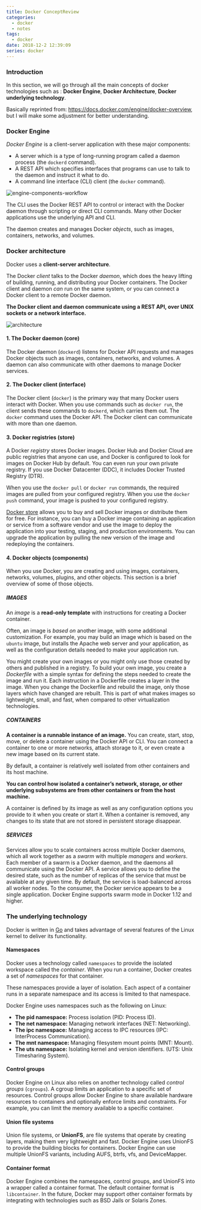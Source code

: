 ```yaml
---
title: Docker ConceptReview
categories:
  - docker
  - notes
tags:
  - docker
date: 2018-12-2 12:39:09
series: docker
---
```




### Introduction

In this section, we will go through all the main concepts of docker technologies such as : **Docker Engine**, **Docker Architecture**, **Docker underlying technology**.

Basically reprinted from: https://docs.docker.com/engine/docker-overview, but I will make some adjustment for better understanding.

### Docker Engine

*Docker Engine* is a client-server application with these major components:

- A server which is a type of long-running program called a daemon process (the `dockerd` command).
- A REST API which specifies interfaces that programs can use to talk to the daemon and instruct it what to do.
- A command line interface (CLI) client (the `docker` command).

![engine-components-workflow](https://docs.docker.com/engine/images/engine-components-flow.png)

The CLI uses the Docker REST API to control or interact with the Docker daemon through scripting or direct CLI commands. Many other Docker applications use the underlying API and CLI.

The daemon creates and manages Docker *objects*, such as images, containers, networks, and volumes.

### Docker architecture

Docker uses a **client-server architecture**. 

The Docker *client* talks to the Docker *daemon*, which does the heavy lifting of building, running, and distributing your Docker containers. The Docker client and daemon *can* run on the same system, or you can connect a Docker client to a remote Docker daemon. 

**The Docker client and daemon communicate using a REST API, over UNIX sockets or a network interface.**

![architecture](https://docs.docker.com/engine/images/architecture.svg)

#### 1. The Docker daemon (core)

The Docker daemon (`dockerd`) listens for Docker API requests and manages Docker objects such as images, containers, networks, and volumes. A daemon can also communicate with other daemons to manage Docker services.

#### 2. The Docker client (interface)

The Docker client (`docker`) is the primary way that many Docker users interact with Docker. When you use commands such as `docker run`, the client sends these commands to `dockerd`, which carries them out. The `docker` command uses the Docker API. The Docker client can communicate with more than one daemon.

#### 3. Docker registries (store)

A Docker *registry* stores Docker images. Docker Hub and Docker Cloud are public registries that anyone can use, and Docker is configured to look for images on Docker Hub by default. You can even run your own private registry. If you use Docker Datacenter (DDC), it includes Docker Trusted Registry (DTR).

When you use the `docker pull` or `docker run` commands, the required images are pulled from your configured registry. When you use the `docker push` command, your image is pushed to your configured registry.

[Docker store](http://store.docker.com/) allows you to buy and sell Docker images or distribute them for free. For instance, you can buy a Docker image containing an application or service from a software vendor and use the image to deploy the application into your testing, staging, and production environments. You can upgrade the application by pulling the new version of the image and redeploying the containers.

#### 4. Docker objects (components)

When you use Docker, you are creating and using images, containers, networks, volumes, plugins, and other objects. This section is a brief overview of some of those objects.

##### IMAGES

An *image* is a **read-only template** with instructions for creating a Docker container. 

Often, an image is *based on* another image, with some additional customization. For example, you may build an image which is based on the `ubuntu` image, but installs the Apache web server and your application, as well as the configuration details needed to make your application run.

You might create your own images or you might only use those created by others and published in a registry. To build your own image, you create a *Dockerfile* with a simple syntax for defining the steps needed to create the image and run it. Each instruction in a Dockerfile creates a layer in the image. When you change the Dockerfile and rebuild the image, only those layers which have changed are rebuilt. This is part of what makes images so lightweight, small, and fast, when compared to other virtualization technologies.

##### CONTAINERS

**A container is a runnable instance of an image.** You can create, start, stop, move, or delete a container using the Docker API or CLI. You can connect a container to one or more networks, attach storage to it, or even create a new image based on its current state.

By default, a container is relatively well isolated from other containers and its host machine. 

**You can control how isolated a container’s network, storage, or other underlying subsystems are from other containers or from the host machine.**

A container is defined by its image as well as any configuration options you provide to it when you create or start it. When a container is removed, any changes to its state that are not stored in persistent storage disappear.

##### SERVICES

Services allow you to scale containers across multiple Docker daemons, which all work together as a *swarm* with multiple *managers* and *workers*. Each member of a swarm is a Docker daemon, and the daemons all communicate using the Docker API. A service allows you to define the desired state, such as the number of replicas of the service that must be available at any given time. By default, the service is load-balanced across all worker nodes. To the consumer, the Docker service appears to be a single application. Docker Engine supports swarm mode in Docker 1.12 and higher.

### The underlying technology

Docker is written in [Go](https://golang.org/) and takes advantage of several features of the Linux kernel to deliver its functionality.

#### Namespaces

Docker uses a technology called `namespaces` to provide the isolated workspace called the *container*. When you run a container, Docker creates a set of *namespaces* for that container.

These namespaces provide a layer of isolation. Each aspect of a container runs in a separate namespace and its access is limited to that namespace.

Docker Engine uses namespaces such as the following on Linux:

- **The pid namespace:** Process isolation (PID: Process ID).
- **The net namespace:** Managing network interfaces (NET: Networking).
- **The ipc namespace:** Managing access to IPC resources (IPC: InterProcess Communication).
- **The mnt namespace:** Managing filesystem mount points (MNT: Mount).
- **The uts namespace:** Isolating kernel and version identifiers. (UTS: Unix Timesharing System).

#### Control groups

Docker Engine on Linux also relies on another technology called *control groups* (`cgroups`). A cgroup limits an application to a specific set of resources. Control groups allow Docker Engine to share available hardware resources to containers and optionally enforce limits and constraints. For example, you can limit the memory available to a specific container.

#### Union file systems

Union file systems, or **UnionFS**, are file systems that operate by creating layers, making them very lightweight and fast. Docker Engine uses UnionFS to provide the building blocks for containers. Docker Engine can use multiple UnionFS variants, including AUFS, btrfs, vfs, and DeviceMapper.

#### Container format

Docker Engine combines the namespaces, control groups, and UnionFS into a wrapper called a container format. The default container format is `libcontainer`. In the future, Docker may support other container formats by integrating with technologies such as BSD Jails or Solaris Zones.